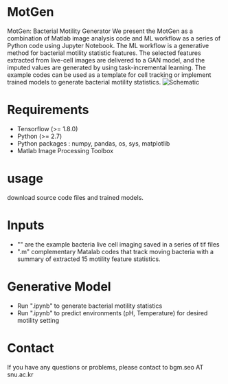 # MotGen
MotGen: Bacterial Motility Generator 
We present the MotGen as a combination of Matlab image analysis code and ML workflow as a series of Python code using Jupyter Notebook. The ML workflow is a generative method for bacterial motility statistic features. The selected features extracted from live-cell images are delivered to a GAN model, and the imputed values are generated by using task-incremental learning. The example codes can be used as a template for cell tracking or implement trained models to generate bacterial motility statistics. 
![Schematic](https://github.com/bgmseo/MotGen/assets/118337203/64635022-256d-43b4-8b75-b805f9378bc9)

# Requirements 
* Tensorflow (>= 1.8.0)
* Python (>= 2.7)
* Python packages : numpy, pandas, os, sys, matplotlib
* Matlab Image Processing Toolbox

# usage 
download source code files and trained models. 

# Inputs 
* "" are the example bacteria live cell imaging saved in a series of tif files 
* ".m" complementary Matalab codes that track moving bacteria with a summary of extracted 15 motility feature statistics. 
  
# Generative Model 
* Run ".ipynb" to generate bacterial motility statistics
* Run ".ipynb" to predict environments (pH, Temperature) for desired motility setting 

# Contact 
If you have any questions or problems, please contact to bgm.seo AT snu.ac.kr

